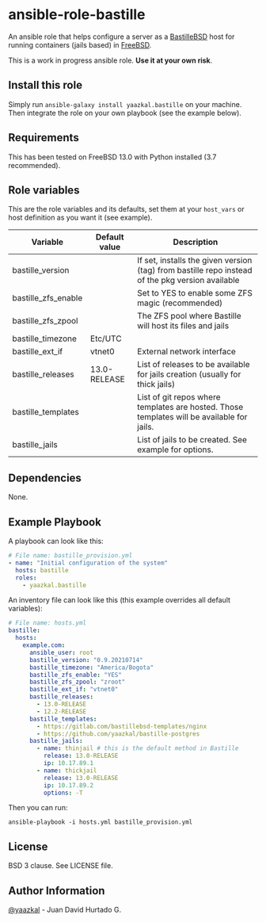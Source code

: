 # ansible-role-bastille

An ansible role that helps configure a server as a [BastilleBSD](https://bastillebsd.org/) host for running containers (jails based) in [FreeBSD](https://www.freebsd.org/).

This is a work in progress ansible role. **Use it at your own risk**.

## Install this role

Simply run `ansible-galaxy install yaazkal.bastille` on your machine. Then integrate the role on your own playbook (see the example below).

## Requirements

This has been tested on FreeBSD 13.0 with Python installed (3.7 recommended).

## Role variables

This are the role variables and its defaults, set them at your `host_vars` or host definition as you want it (see example).

| Variable            | Default value | Description                                                                                      |
|---------------------|---------------|--------------------------------------------------------------------------------------------------|
| bastille_version    |               | If set, installs the given version (tag) from bastille repo instead of the pkg version available |
| bastille_zfs_enable |               | Set to YES to enable some ZFS magic (recommended)                                                |
| bastille_zfs_zpool  |               | The ZFS pool where Bastille will host its files and jails                                        |
| bastille_timezone   | Etc/UTC       |                                                                                                  |
| bastille_ext_if     | vtnet0        | External network interface                                                                       |
| bastille_releases   | 13.0-RELEASE  | List of releases to be available for jails creation (usually for thick jails)                    |
| bastille_templates  |               | List of git repos where templates are hosted. Those templates will be available for jails.       |
| bastille_jails      |               | List of jails to be created. See example for options.                                            |

## Dependencies

None.

## Example Playbook

A playbook can look like this:

```yaml
# File name: bastille_provision.yml
- name: "Initial configuration of the system"
  hosts: bastille
  roles:
    - yaazkal.bastille
```

An inventory file can look like this (this example overrides all default variables):

```yaml
# File name: hosts.yml
bastille:
  hosts:
    example.com:
      ansible_user: root
      bastille_version: "0.9.20210714"
      bastille_timezone: "America/Bogota"
      bastille_zfs_enable: "YES"
      bastille_zfs_zpool: "zroot"
      bastille_ext_if: "vtnet0"
      bastille_releases:
        - 13.0-RELEASE
        - 12.2-RELEASE
      bastille_templates:
        - https://gitlab.com/bastillebsd-templates/nginx
        - https://github.com/yaazkal/bastille-postgres
      bastille_jails:
        - name: thinjail # this is the default method in Bastille
          release: 13.0-RELEASE
          ip: 10.17.89.1
        - name: thickjail
          release: 13.0-RELEASE
          ip: 10.17.89.2
          options: -T
```

Then you can run:

`ansible-playbook -i hosts.yml bastille_provision.yml`

## License

BSD 3 clause. See LICENSE file.

## Author Information

[@yaazkal](https://twitter.com/yaazkal) - Juan David Hurtado G.
